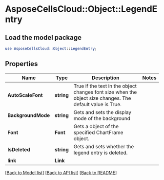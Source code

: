 # AsposeCellsCloud::Object::LegendEntry 

## Load the model package
```perl
use AsposeCellsCloud::Object::LegendEntry;
```

## Properties
Name | Type | Description | Notes
------------ | ------------- | ------------- | -------------
**AutoScaleFont** | **string** | True if the text in the object changes font size when the object size changes.                         The default value is True. |
**BackgroundMode** | **string** | Gets and sets the display mode of the background |
**Font** | **Font** | Gets a  object of the specified ChartFrame object. |
**IsDeleted** | **string** | Gets and sets whether the legend entry is deleted. |
**link** | **Link** |  |  

[[Back to Model list]](../README.md#documentation-for-models) [[Back to API list]](../README.md#documentation-for-api-endpoints) [[Back to README]](../README.md)

